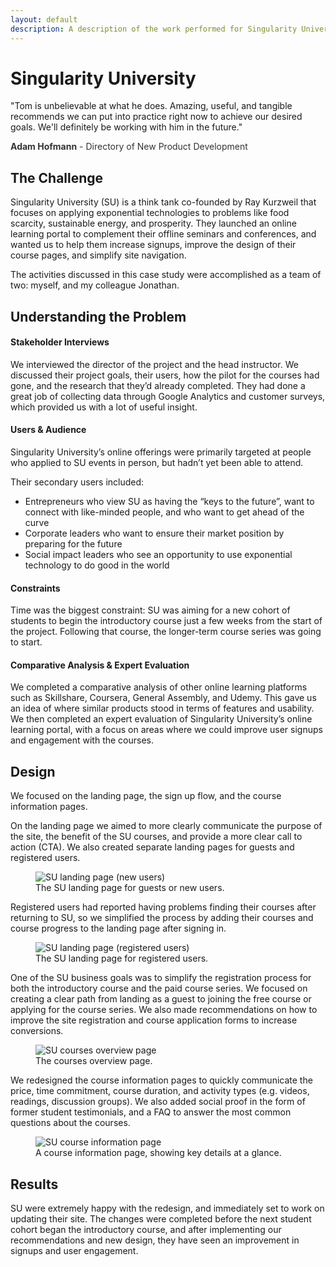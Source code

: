 ```yaml
---
layout: default
description: A description of the work performed for Singularity University, including expert evaluation, stakeholder interviews, wireframing, ux design.
---
```


<div class="row case-study justify-content-center">
  <div class="col-12 col-sm-8 offset-sm-2">
    <h1>Singularity University</h1>
  </div>
</div>

<div class="row case-study justify-content-center">
  <div class="col-12 col-sm-8 offset-sm-2">
    <div class="testimonial">
      <p>"Tom is unbelievable at what he does. Amazing, useful, and tangible recommends we can put into practice right now to achieve our desired goals. We'll definitely be working with him in the future."</p>
      <p class="small" style="color:#333;"><strong>Adam Hofmann</strong> - Directory of New Product Development</p>
    </div>
  </div>
</div>

<div class="row case-study justify-content-center">
  <div class="col-10 offset-1 col-sm-10 offset-sm-1 col-md-8 offset-md-2 col-lg-6 offset-lg-3">
    <h2>The Challenge</h2>
    <p>Singularity University (SU) is a think tank co-founded by Ray Kurzweil that focuses on applying exponential technologies to problems like food scarcity, sustainable energy, and prosperity. They launched an online learning portal to complement their offline seminars and conferences, and wanted us to help them increase signups, improve the design of their course pages, and simplify site navigation.</p>
    <p>The activities discussed in this case study were accomplished as a team of two: myself, and my colleague Jonathan.</p>
  </div>
</div>

<div class="row case-study justify-content-center">
  <div class="col-10 offset-1 col-sm-10 offset-sm-1 col-md-8 offset-md-2 col-lg-6 offset-lg-3">
    <h2>Understanding the Problem</h2>
    <h4>Stakeholder Interviews</h4>
    <p>We interviewed the director of the project and the head instructor. We discussed their project goals, their users, how the pilot for the courses had gone, and the research that they’d already completed. They had done a great job of collecting data through Google Analytics and customer surveys, which provided us with a lot of useful insight.</p>
    <h4>Users &amp; Audience</h4>
    <p>Singularity University’s online offerings were primarily targeted at people who applied to SU events in person, but hadn’t yet been able to attend.</p>
    <p>Their secondary users included:</p>
    <ul>
      <li>Entrepreneurs who view SU as having the “keys to the future”, want to connect with like-minded people, and who want to get ahead of the curve</li>
      <li>Corporate leaders who want to ensure their market position by preparing for the future</li>
      <li>Social impact leaders who see an opportunity to use exponential technology to do good in the world</li>
    </ul>
    <h4>Constraints</h4>
    <p>Time was the biggest constraint: SU was aiming for a new cohort of students to begin the introductory course just a few weeks from the start of the project. Following that course, the longer-term course series was going to start.</p>
    <h4>Comparative Analysis &amp; Expert Evaluation</h4>
    <p>We completed a comparative analysis of other online learning platforms such as Skillshare, Coursera, General Assembly, and Udemy. This gave us an idea of where similar products stood in terms of features and usability. We then completed an expert evaluation of Singularity University’s online learning portal, with a focus on areas where we could improve user signups and engagement with the courses.</p>
  </div>
</div>

<div class="row case-study justify-content-center">
  <div class="col-10 offset-1 col-sm-10 offset-sm-1 col-md-8 offset-md-2 col-lg-6 offset-lg-3">
    <h2>Design</h2>
    <p>We focused on the landing page, the sign up flow, and the course information pages.</p>
    <p>On the landing page we aimed to more clearly communicate the purpose of the site, the benefit of the SU courses, and provide a more clear call to action (CTA). We also created separate landing pages for guests and registered users.</p>
    <figure class="figure">
      <img class="img-responsive" src="{{ site.baseurl }}/images/portfolio/case_studies/su-landing.jpg" alt="SU landing page (new users)" />
      <figcaption class="figure-caption">The SU landing page for guests or new users.</figcaption>
    </figure>
    <p>Registered users had reported having problems finding their courses after returning to SU, so we simplified the process by adding their courses and course progress to the landing page after signing in.</p>
    <figure class="figure">
      <img class="img-responsive" src="{{ site.baseurl }}/images/portfolio/case_studies/su-landing-registered.jpg" alt="SU landing page (registered users)" />
      <figcaption class="figure-caption">The SU landing page for registered users.</figcaption>
    </figure>
    <p>One of the SU business goals was to simplify the registration process for both the introductory course and the paid course series. We focused on creating a clear path from landing as a guest to joining the free course or applying for the course series. We also made recommendations on how to improve the site registration and course application forms to increase conversions.</p>
    <figure class="figure">
      <img class="img-responsive" src="{{ site.baseurl }}/images/portfolio/case_studies/su-courses.jpg" alt="SU courses overview page" />
      <figcaption class="figure-caption">The courses overview page.</figcaption>
    </figure>
    <p>We redesigned the course information pages to quickly communicate the price, time commitment, course duration, and activity types (e.g. videos, readings, discussion groups). We also added social proof in the form of former student testimonials, and a FAQ to answer the most common questions about the courses.</p>
    <figure class="figure">
      <img class="img-responsive" src="{{ site.baseurl }}/images/portfolio/case_studies/su-courseinfo.jpg" alt="SU course information page" />
      <figcaption class="figure-caption">A course information page, showing key details at a glance.</figcaption>
    </figure>
  </div>
</div>

<div class="row case-study justify-content-center">
  <div class="col-10 offset-1 col-sm-10 offset-sm-1 col-md-8 offset-md-2 col-lg-6 offset-lg-3">
    <h2>Results</h2>
    <p>SU were extremely happy with the redesign, and immediately set to work on updating their site. The changes were completed before the next student cohort began the introductory course, and after implementing our recommendations and new design, they have seen an improvement in signups and user engagement.</p>
  </div>
</div>
